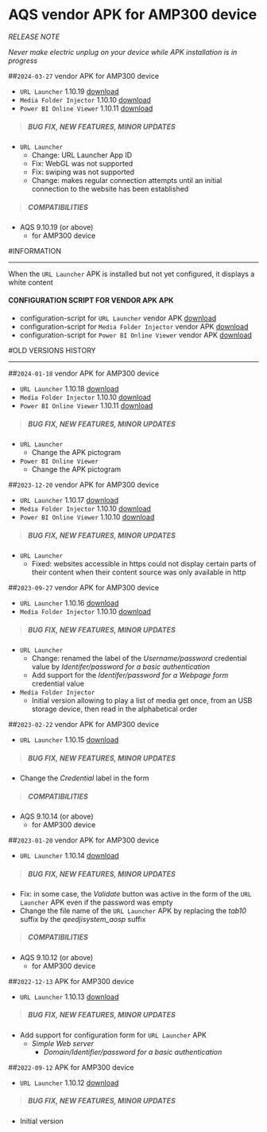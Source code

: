 # AQS vendor APK for AMP300 device
*RELEASE NOTE*

*Never make electric unplug on your device while APK installation is in progress*

##`2024-03-27` vendor APK for AMP300 device
- `URL Launcher` 1.10.19 [download](https://github.com/Qeedji/archives/blob/master/downloads/amp300/APK/url_launcher-qeedjisystem_aosp-setup-1.10.19.apk)
- `Media Folder Injector` 1.10.10 [download](https://github.com/Qeedji/archives/blob/master/downloads/amp300/APK/media_folder_injector-qeedjisystem_aosp-setup-1.10.10.apk)
- `Power BI Online Viewer` 1.10.11 [download](https://github.com/Qeedji/archives/blob/master/downloads/amp300/APK/powerbi_online_viewer-qeedjisystem_aosp-setup-1.10.11.apk)

>##### **BUG FIX, NEW FEATURES, MINOR UPDATES**
- `URL Launcher`
	- Change: URL Launcher App ID
	- Fix: WebGL was not supported
	- Fix: swiping was not supported
	- Change: makes regular connection attempts until an initial connection to the website has been established
>##### **COMPATIBILITIES**
- AQS 9.10.19 (or above)
    - for AMP300 device

#INFORMATION
***********************************************************************
When the `URL Launcher` APK is installed but not yet configured, it displays a white content
#### **CONFIGURATION SCRIPT FOR VENDOR APK APK**
- configuration-script for `URL Launcher` vendor APK [download](https://github.com/Qeedji/archives/blob/master/downloads/amp300/APK/url_launcher/000000000000.js)
- configuration-script for `Media Folder Injector` vendor APK [download](https://github.com/Qeedji/archives/blob/master/downloads/amp300/APK/media_folder_injector/000000000000.js)
- configuration-script for `Power BI Online Viewer` vendor APK [download](https://github.com/Qeedji/archives/blob/master/downloads/amp300/APK/powerbi_online_viewer/000000000000.js)

#OLD VERSIONS HISTORY
*********************************************************************************************************

##`2024-01-18` vendor APK for AMP300 device
- `URL Launcher` 1.10.18 [download](https://github.com/Qeedji/archives/blob/master/downloads/amp300/APK/url_launcher-qeedjisystem_aosp-setup-1.10.18.apk)
- `Media Folder Injector` 1.10.10 [download](https://github.com/Qeedji/archives/blob/master/downloads/amp300/APK/media_folder_injector-qeedjisystem_aosp-setup-1.10.10.apk)
- `Power BI Online Viewer` 1.10.11 [download](https://github.com/Qeedji/archives/blob/master/downloads/amp300/APK/powerbi_online_viewer-qeedjisystem_aosp-setup-1.10.11.apk)

>##### **BUG FIX, NEW FEATURES, MINOR UPDATES**
- `URL Launcher`
	- Change the APK pictogram
- `Power BI Online Viewer`
    - Change the APK pictogram

##`2023-12-20` vendor APK for AMP300 device
- `URL Launcher` 1.10.17 [download](https://github.com/Qeedji/archives/blob/master/downloads/amp300/APK/url_launcher-qeedjisystem_aosp-setup-1.10.17.apk)
- `Media Folder Injector` 1.10.10 [download](https://github.com/Qeedji/archives/blob/master/downloads/amp300/APK/media_folder_injector-qeedjisystem_aosp-setup-1.10.10.apk)
- `Power BI Online Viewer` 1.10.10 [download](https://github.com/Qeedji/archives/blob/master/downloads/amp300/APK/powerbi_online_viewer-qeedjisystem_aosp-setup-1.10.10.apk)

>##### **BUG FIX, NEW FEATURES, MINOR UPDATES**
- `URL Launcher`
	- Fixed: websites accessible in https could not display certain parts of their content when their content source was only available in http

##`2023-09-27` vendor APK for AMP300 device
- `URL Launcher` 1.10.16 [download](https://github.com/Qeedji/archives/blob/master/downloads/amp300/APK/url_launcher-qeedjisystem_aosp-setup-1.10.16.apk)
- `Media Folder Injector` 1.10.10 [download](https://github.com/Qeedji/archives/blob/master/downloads/amp300/APK/media_folder_injector-qeedjisystem_aosp-setup-1.10.10.apk)

>##### **BUG FIX, NEW FEATURES, MINOR UPDATES**
- `URL Launcher`
	- Change: renamed the label of the *Username/password* credential value by *Identifer/password for a basic authentication*
	- Add support for the *Identifer/password for a Webpage form* credential value
- `Media Folder Injector`
	- Initial version allowing to play a list of media get once, from an USB storage device, then read in the alphabetical order

##`2023-02-22` vendor APK for AMP300 device
- `URL Launcher` 1.10.15 [download](https://github.com/Qeedji/archives/blob/master/downloads/amp300/APK/url_launcher-qeedjisystem_aosp-setup-1.10.15.apk)

>##### **BUG FIX, NEW FEATURES, MINOR UPDATES**
- Change the *Credential* label in the form
>##### **COMPATIBILITIES**
- AQS 9.10.14 (or above)
    - for AMP300 device

##`2023-01-20` vendor APK for AMP300 device
- `URL Launcher` 1.10.14 [download](https://github.com/Qeedji/archives/blob/master/downloads/amp300/APK/url_launcher-qeedjisystem_aosp-setup-1.10.14.apk)

>##### **BUG FIX, NEW FEATURES, MINOR UPDATES**
- Fix: in some case, the *Validate* button was active in the form of the `URL Launcher` APK even if the password was empty
- Change the file name of the `URL Launcher` APK by replacing the *tab10* suffix by the *qeedjisystem_aosp* suffix
>##### **COMPATIBILITIES**
- AQS 9.10.12 (or above)
    - for AMP300 device

##`2022-12-13` APK for AMP300 device
- `URL Launcher` 1.10.13 [download](https://github.com/Qeedji/archives/blob/master/downloads/amp300/APK/url_launcher-amp300-setup-1.10.13.apk)

>##### **BUG FIX, NEW FEATURES, MINOR UPDATES**
- Add support for configuration form for `URL Launcher` APK
	- *Simple Web server*
	    - *Domain/Identifier/password for a basic authentication*

##`2022-09-12` APK for AMP300 device
- `URL Launcher` 1.10.12 [download](https://github.com/Qeedji/archives/blob/master/downloads/amp300/APK/url_launcher-amp300-setup-1.10.12.apk)

>##### **BUG FIX, NEW FEATURES, MINOR UPDATES**
- Initial version

